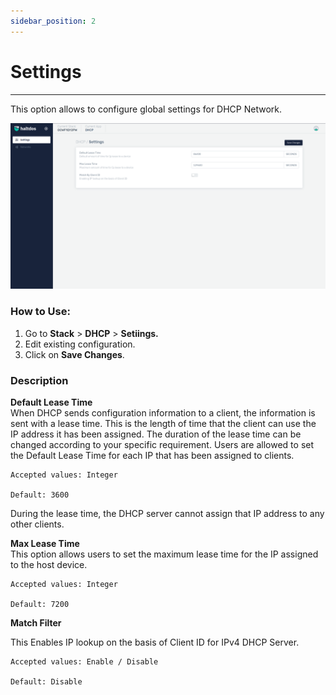 ```yaml
---
sidebar_position: 2
---
```


# Settings

---

This option allows to configure global settings for DHCP Network.

![dhcp](/img/dhcp/dhcp1.png)  
  
### How to Use:  

1. Go to **Stack** > **DHCP** > **Setiings.**
2. Edit existing configuration.
3. Click on **Save Changes**.  

### Description

**Default Lease Time**  
When DHCP sends configuration information to a client, the information is sent with a lease time. This is the length of time that the client can use the IP address it has been assigned. The duration of the lease time can be changed according to your specific requirement. Users are allowed to set the Default Lease Time for each IP that has been assigned to clients.

    Accepted values: Integer

    Default: 3600 

During the lease time, the DHCP server cannot assign that IP address to any other clients.

**Max Lease Time**  
This option allows users to set the maximum lease time for the IP assigned to the host device.

    Accepted values: Integer

    Default: 7200

**Match Filter** 

This Enables IP lookup on the basis of Client ID for IPv4 DHCP Server.

    Accepted values: Enable / Disable

    Default: Disable 
